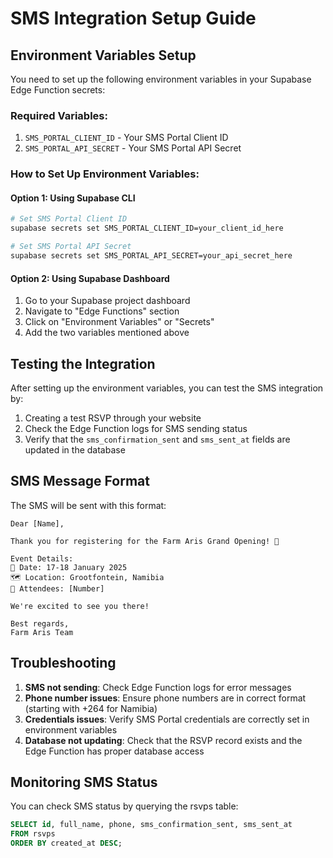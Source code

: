 # SMS Integration Setup Guide

## Environment Variables Setup

You need to set up the following environment variables in your Supabase Edge Function secrets:

### Required Variables:
1. `SMS_PORTAL_CLIENT_ID` - Your SMS Portal Client ID
2. `SMS_PORTAL_API_SECRET` - Your SMS Portal API Secret

### How to Set Up Environment Variables:

#### Option 1: Using Supabase CLI
```bash
# Set SMS Portal Client ID
supabase secrets set SMS_PORTAL_CLIENT_ID=your_client_id_here

# Set SMS Portal API Secret  
supabase secrets set SMS_PORTAL_API_SECRET=your_api_secret_here
```

#### Option 2: Using Supabase Dashboard
1. Go to your Supabase project dashboard
2. Navigate to "Edge Functions" section
3. Click on "Environment Variables" or "Secrets"
4. Add the two variables mentioned above

## Testing the Integration

After setting up the environment variables, you can test the SMS integration by:

1. Creating a test RSVP through your website
2. Check the Edge Function logs for SMS sending status
3. Verify that the `sms_confirmation_sent` and `sms_sent_at` fields are updated in the database

## SMS Message Format

The SMS will be sent with this format:
```
Dear [Name],

Thank you for registering for the Farm Aris Grand Opening! 🌾

Event Details:
📅 Date: 17-18 January 2025
🗺️ Location: Grootfontein, Namibia
👥 Attendees: [Number]

We're excited to see you there!

Best regards,
Farm Aris Team
```

## Troubleshooting

1. **SMS not sending**: Check Edge Function logs for error messages
2. **Phone number issues**: Ensure phone numbers are in correct format (starting with +264 for Namibia)
3. **Credentials issues**: Verify SMS Portal credentials are correctly set in environment variables
4. **Database not updating**: Check that the RSVP record exists and the Edge Function has proper database access

## Monitoring SMS Status

You can check SMS status by querying the rsvps table:
```sql
SELECT id, full_name, phone, sms_confirmation_sent, sms_sent_at 
FROM rsvps 
ORDER BY created_at DESC;
```